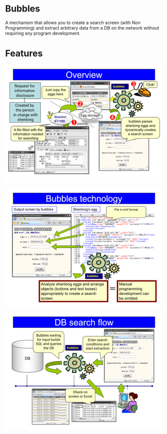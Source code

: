 # Bubbles

A mechanism that allows you to create a search screen (with Non Programming) and extract arbitrary data from a DB on the network without requiring any program development.


# Features

![Overview](https://github.com/siberian-hidetatsu/bubbles2019/blob/dummy-branch/bubbles/branch-image/overview.png)

![Bubbles technology](https://github.com/siberian-hidetatsu/bubbles2019/blob/dummy-branch/bubbles/branch-image/bubbles%20technology.png)

![DB search flow](https://github.com/siberian-hidetatsu/bubbles2019/blob/dummy-branch/bubbles/branch-image/db%20search%20flow.png)
